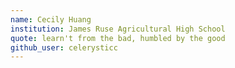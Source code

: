 ```yaml
---
name: Cecily Huang
institution: James Ruse Agricultural High School
quote: learn't from the bad, humbled by the good
github_user: celerysticc
---
```

